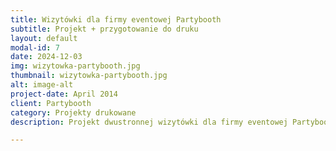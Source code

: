 ```yaml
---
title: Wizytówki dla firmy eventowej Partybooth
subtitle: Projekt + przygotowanie do druku
layout: default
modal-id: 7
date: 2024-12-03
img: wizytowka-partybooth.jpg
thumbnail: wizytowka-partybooth.jpg
alt: image-alt
project-date: April 2014
client: Partybooth
category: Projekty drukowane
description: Projekt dwustronnej wizytówki dla firmy eventowej Partybooth.

---
```

